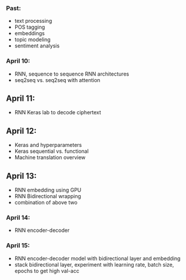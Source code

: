 ### Past:
- text processing
- POS tagging
- embeddings
- topic modeling
- sentiment analysis

### April 10: 
- RNN, sequence to sequence RNN architectures 
- seq2seq vs. seq2seq with attention

## April 11: 
- RNN Keras lab to decode ciphertext

## April 12:
- Keras and hyperparameters 
- Keras sequential vs. functional
- Machine translation overview

## April 13:
- RNN embedding using GPU
- RNN Bidirectional wrapping
- combination of above two

### April 14:
- RNN encoder-decoder

### April 15:
- RNN encoder-decoder model with bidirectional layer and embedding
- stack bidirectional layer, experiment with learning rate, batch size, epochs to get high val-acc
